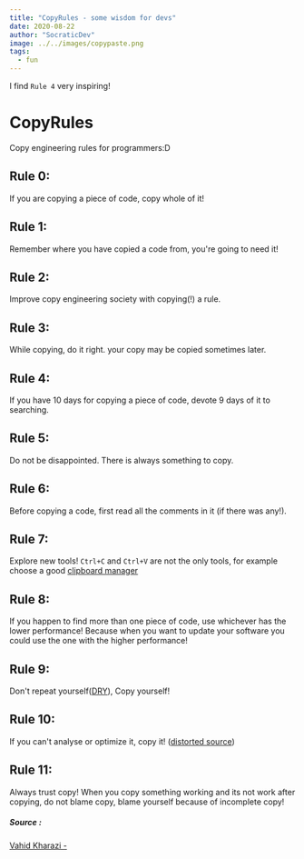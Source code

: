 ```yaml
---
title: "CopyRules - some wisdom for devs"
date: 2020-08-22
author: "SocraticDev"
image: ../../images/copypaste.png
tags:
  - fun
---
```


I find ``Rule 4`` very inspiring!

# CopyRules
Copy engineering rules for programmers:D


## Rule 0:
If you are copying a piece of code, copy whole of it!

## Rule 1:
Remember where you have copied a code from, you're going to need it!

## Rule 2:
Improve copy engineering society with copying(!) a rule.

## Rule 3:
While copying, do it right. your copy may be copied sometimes later.

## Rule 4:
If you have 10 days for copying a piece of code, devote 9 days of it to searching.

## Rule 5:
Do not be disappointed. There is always something to copy.

## Rule 6:
Before copying a code, first read all the comments in it (if there was any!).

## Rule 7:
Explore new tools! `Ctrl+C` and `Ctrl+V`  are not the only tools, for example choose a good [clipboard manager](http://en.wikipedia.org/wiki/Clipboard_manager)

## Rule 8:
If you happen to find more than one piece of code, use whichever has the lower performance! Because when you want to update your software you could use the one with the higher performance!

## Rule 9:
Don't repeat yourself([DRY](http://en.wikipedia.org/wiki/Don%27t_repeat_yourself)), Copy yourself!

## Rule 10:
If you can't analyse or optimize it, copy it! ([distorted source](http://goo.gl/GdHlzU))

## Rule 11:
Always trust copy! When you copy something working and its not work after copying, do not blame copy, blame yourself because of incomplete copy! 

##### Source : 

[Vahid Kharazi - ](https://github.com/kharazi/awesome-copy-rules)
